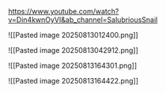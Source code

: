 https://www.youtube.com/watch?v=Din4kwnOyVI&ab_channel=SalubriousSnail

![[Pasted image 20250813012400.png]]

![[Pasted image 20250813042912.png]]

![[Pasted image 20250813164301.png]]

![[Pasted image 20250813164422.png]]